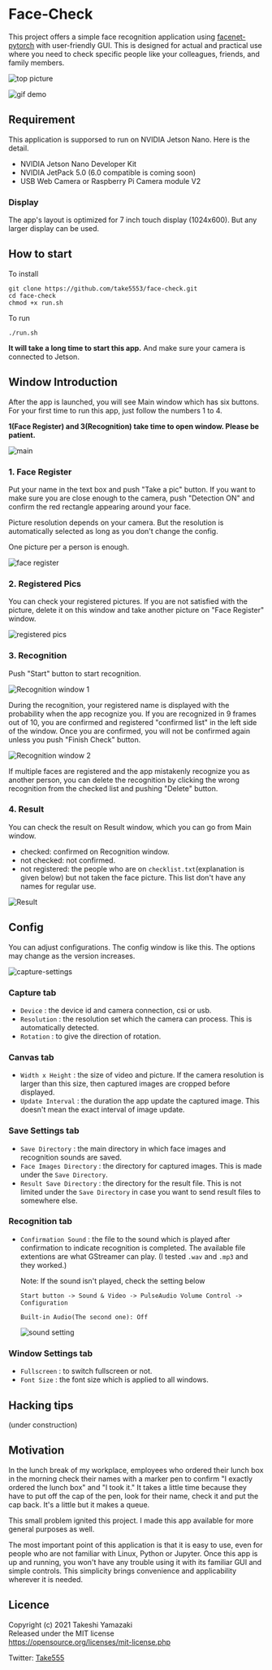 # Face-Check

This project offers a simple face recognition application using [facenet-pytorch](https://github.com/timesler/facenet-pytorch) with user-friendly GUI. This is designed for actual and practical use where you need to check specific people like your colleagues, friends, and family members.

![top picture](pic/top.jpg)

![gif demo](pic/gif-demo.gif)

## Requirement

This application is supporsed to run on NVIDIA Jetson Nano. Here is the detail.

* NVIDIA Jetson Nano Developer Kit
* NVIDIA JetPack 5.0 (6.0 compatible is coming soon)
* USB Web Camera or Raspberry Pi Camera module V2

### Display

The app's layout is optimized for 7 inch touch display (1024x600). But any larger display can be used.

## How to start

To install

~~~
git clone https://github.com/take5553/face-check.git
cd face-check
chmod +x run.sh
~~~

To run

~~~
./run.sh
~~~

**It will take a long time to start this app.** And make sure your camera is connected to Jetson.

## Window Introduction

After the app is launched, you will see Main window which has six buttons. For your first time to run this app, just follow the numbers 1 to 4.

**1(Face Register) and 3(Recognition) take time to open window. Please be patient.**

![main](pic/main.png)

### 1. Face Register

Put your name in the text box and push "Take a pic" button. If you want to make sure you are close enough to the camera, push "Detection ON" and confirm the red rectangle appearing around your face.

Picture resolution depends on your camera. But the resolution is automatically selected as long as you don't change the config.

One picture per a person is enough.

![face register](pic/face-register.png)

### 2. Registered Pics

You can check your registered pictures. If you are not satisfied with the picture, delete it on this window and take another picture on "Face Register" window.

![registered pics](pic/registered-pics.png)

### 3. Recognition

Push "Start" button to start recognition.

![Recognition window 1](pic/recognition0.png)

During the recognition, your registered name is displayed with the probability when the app recognize you. If you are recognized in 9 frames out of 10, you are confirmed and registered "confirmed list" in the left side of the window. Once you are confirmed, you will not be confirmed again unless you push "Finish Check" button.

![Recognition window 2](pic/recognition.png)

If multiple faces are registered and the app mistakenly recognize you as another person, you can delete the recognition by clicking the wrong recognition from the checked list and pushing "Delete" button.

### 4. Result

You can check the result on Result window, which you can go from Main window.

* checked: confirmed on Recognition window.
* not checked: not confirmed.
* not registered: the people who are on `checklist.txt`(explanation is given below) but not taken the face picture. This list don't have any names for regular use.

![Result](pic/result.png)

## Config

You can adjust configurations. The config window is like this. The options may change as the version increases.

![capture-settings](pic/config-capture.png)

### Capture tab

* `Device` : the device id and camera connection, csi or usb.
* `Resolution` : the resolution set which the camera can process. This is automatically detected.
* `Rotation` : to give the direction of rotation.

### Canvas tab

* `Width x Height` : the size of video and picture. If the camera resolution is larger than this size, then captured images are cropped before displayed.
* `Update Interval` : the duration the app update the captured image. This doesn't mean the exact interval of image update.

### Save Settings tab

* `Save Directory` : the main directory in which  face images and recognition sounds are saved.
* `Face Images Directory` : the directory for captured images. This is made under the `Save Directory`.
* `Result Save Directory` : the directory for the result file. This is not limited under the `Save Directory` in case you want to send result files to somewhere else.

### Recognition tab

* `Confirmation Sound` : the file to the sound which is played after confirmation to indicate recognition is completed. The available file extentions are what GStreamer can play. (I tested `.wav` and `.mp3` and they worked.)

  Note: If the sound isn't played, check the setting below
  ~~~
  Start button -> Sound & Video -> PulseAudio Volume Control -> Configuration

  Built-in Audio(The second one): Off
  ~~~

  ![sound setting](pic/sound-setting.png)

### Window Settings tab

* `Fullscreen` : to switch fullscreen or not.
* `Font Size` : the font size which is applied to all windows.

## Hacking tips

(under construction)

## Motivation

In the lunch break of my workplace, employees who ordered their lunch box in the morning check their names with a marker pen to confirm "I exactly ordered the lunch box" and "I took it." It takes a little time because they have to put off the cap of the pen, look for their name, check it and put the cap back. It's a little but it makes a queue.

This small problem ignited this project. I made this app available for more general purposes as well.

The most important point of this application is that it is easy to use, even for people who are not familiar with Linux, Python or Jupyter. Once this app is up and running, you won't have any trouble using it with its familiar GUI and simple controls. This simplicity brings convenience and applicability wherever it is needed.

## Licence

Copyright (c) 2021 Takeshi Yamazaki  
Released under the MIT license  
https://opensource.org/licenses/mit-license.php

Twitter: [Take555](https://twitter.com/Tak5553)